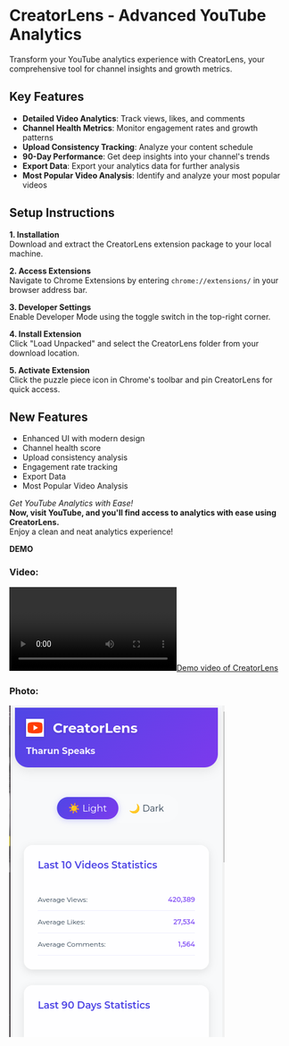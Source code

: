 # CreatorLens - Advanced YouTube Analytics

Transform your YouTube analytics experience with CreatorLens, your comprehensive tool for channel insights and growth metrics.

## Key Features

- **Detailed Video Analytics**: Track views, likes, and comments
- **Channel Health Metrics**: Monitor engagement rates and growth patterns
- **Upload Consistency Tracking**: Analyze your content schedule
- **90-Day Performance**: Get deep insights into your channel's trends
- **Export Data**: Export your analytics data for further analysis
- **Most Popular Video Analysis**: Identify and analyze your most popular videos

## Setup Instructions
**1. Installation**
<br>
Download and extract the CreatorLens extension package to your local machine.

**2. Access Extensions**
<br>
Navigate to Chrome Extensions by entering `chrome://extensions/` in your browser address bar.

**3. Developer Settings**
<br>
Enable Developer Mode using the toggle switch in the top-right corner.

**4. Install Extension**
<br>
Click "Load Unpacked" and select the CreatorLens folder from your download location.

**5. Activate Extension**
<br>
Click the puzzle piece icon in Chrome's toolbar and pin CreatorLens for quick access.

## New Features
- Enhanced UI with modern design
- Channel health score
- Upload consistency analysis
- Engagement rate tracking
- Export Data
- Most Popular Video Analysis

*Get YouTube Analytics with Ease!*
<br>
**Now, visit YouTube, and you'll find access to analytics with ease using CreatorLens.**
<br>
Enjoy a clean and neat analytics experience!

**DEMO**
<br>

### Video:
[![Demo video of CreatorLens](demo_video.webm)](https://drive.google.com/file/d/1HMsGZbKULsqfRGAl0qzevFZ6zM555CTp/view?usp=sharing)

### Photo:
![Demo of CreatorLens](demo.png)

